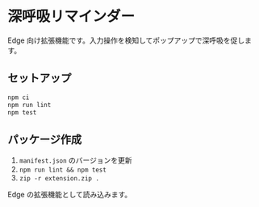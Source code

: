 # 深呼吸リマインダー

Edge 向け拡張機能です。入力操作を検知してポップアップで深呼吸を促します。

## セットアップ

```bash
npm ci
npm run lint
npm test
```

## パッケージ作成

1. `manifest.json` のバージョンを更新
2. `npm run lint && npm test`
3. `zip -r extension.zip .`

Edge の拡張機能として読み込みます。
